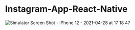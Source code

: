 # Instagram-App-React-Native

![Simulator Screen Shot - iPhone 12 - 2021-04-28 at 17 18 47](https://user-images.githubusercontent.com/73642253/116422788-c4ee5f00-a848-11eb-8f94-2642010be09b.png)



